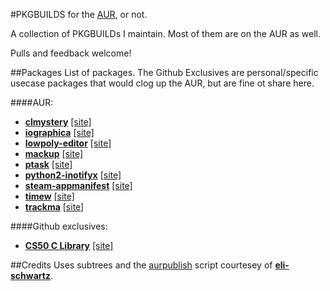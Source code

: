 #PKGBUILDS for the [AUR](https://aur.archlinux.org), or not.

A collection of PKGBUILDs I maintain. Most of them are on the AUR as well.

Pulls and feedback welcome!

##Packages
List of packages. The Github Exclusives are personal/specific usecase packages that would clog up the AUR, but are fine ot share here.

####AUR:
+ **[clmystery](https://aur.archlinux.org/packages/clmystery-git/)** [[site]](https://github.com/veltman/clmystery)
+ **[iographica](https://aur.archlinux.org/packages/iographica/)** [[site]](http://iographica.com/)
+ **[lowpoly-editor](https://aur.archlinux.org/packages/lowpoly-editor/)** [[site]](http://raincomplex.net/lowpolyeditor/)
+ **[mackup](https://aur.archlinux.org/packages/mackup/)** [[site]](https://github.com/lra/mackup)
+ **[ptask](https://aur.archlinux.org/packages/ptask-git/)** [[site]](http://wpitchoune.net/ptask)
+ **[python2-inotifyx](https://aur.archlinux.org/packages/python2-inotifyx/)** [[site]](http://www.alittletooquiet.net/software/inotifyx/)
+ **[steam-appmanifest](https://aur4.archlinux.org/packages/steam-appmanifest-git/)** [[site]](https://github.com/dotfloat/steam-appmanifest)
+ **[timew](https://aur.archlinux.org/packages/timew/)** [[site]](http://taskwarrior.org/docs/timewarrior/)
+ **[trackma](https://aur.archlinux.org/packages/trackma-git/)** [[site]](http://z411.github.io/trackma/)

####Github exclusives:
* **[CS50 C Library](cs50-library-c/PKGBUILD)** [[site]](https://manual.cs50.net/library/)


##Credits
Uses subtrees and the [aurpublish](https://github.com/eli-schwartz/pkgbuilds/tree/base) script courtesey of **[eli-schwartz](https://github.com/eli-schwartz)**.
